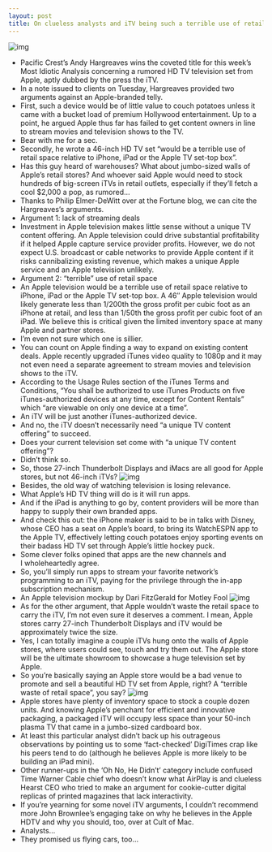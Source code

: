 ```yaml
---
layout: post
title: On clueless analysts and iTV being such a terrible use of retail space
---
```

![img](http://media.idownloadblog.com/wp-content/uploads/2012/05/Apple-television-mockup-Dan-Draper-002.jpeg)
* Pacific Crest’s Andy Hargreaves wins the coveted title for this week’s Most Idiotic Analysis concerning a rumored HD TV television set from Apple, aptly dubbed by the press the iTV.
* In a note issued to clients on Tuesday, Hargreaves provided two arguments against an Apple-branded telly.
* First, such a device would be of little value to couch potatoes unless it came with a bucket load of premium Hollywood entertainment. Up to a point, he argued Apple thus far has failed to get content owners in line to stream movies and television shows to the TV.
* Bear with me for a sec.
* Secondly, he wrote a 46-inch HD TV set “would be a terrible use of retail space relative to iPhone, iPad or the Apple TV set-top box”.
* Has this guy heard of warehouses? What about jumbo-sized walls of Apple’s retail stores? And whoever said Apple would need to stock hundreds of big-screen iTVs in retail outlets, especially if they’ll fetch a cool $2,000 a pop, as rumored…
* Thanks to Philip Elmer-DeWitt over at the Fortune blog, we can cite the Hargreaves’s arguments.
* Argument 1: lack of streaming deals
* Investment in Apple television makes little sense without a unique TV content offering. An Apple television could drive substantial profitability if it helped Apple capture service provider profits. However, we do not expect U.S. broadcast or cable networks to provide Apple content if it risks cannibalizing existing revenue, which makes a unique Apple service and an Apple television unlikely.
* Argument 2: “terrible” use of retail space
* An Apple television would be a terrible use of retail space relative to iPhone, iPad or the Apple TV set-top box. A 46″ Apple television would likely generate less than 1/200th the gross profit per cubic foot as an iPhone at retail, and less than 1/50th the gross profit per cubic foot of an iPad. We believe this is critical given the limited inventory space at many Apple and partner stores.
* I’m even not sure which one is sillier.
* You can count on Apple finding a way to expand on existing content deals. Apple recently upgraded iTunes video quality to 1080p and it may not even need a separate agreement to stream movies and television shows to the iTV.
* According to the Usage Rules section of the iTunes Terms and Conditions, “You shall be authorized to use iTunes Products on five iTunes-authorized devices at any time, except for Content Rentals” which “are viewable on only one device at a time”.
* An iTV will be just another iTunes-authorized device.
* And no, the iTV doesn’t necessarily need “a unique TV content offering” to succeed.
* Does your current television set come with “a unique TV content offering”?
* Didn’t think so.
* So, those 27-inch Thunderbolt Displays and iMacs are all good for Apple stores, but not 46-inch iTVs?
![img](http://media.idownloadblog.com/wp-content/uploads/2012/05/Apple-Thunderbolt-Display-and-27-inch-iMac.jpg)
* Besides, the old way of watching television is losing relevance.
* What Apple’s HD TV thing will do is it will run apps.
* And if the iPad is anything to go by, content providers will be more than happy to supply their own branded apps.
* And check this out: the iPhone maker is said to be in talks with Disney, whose CEO has a seat on Apple’s board, to bring its WatchESPN app to the Apple TV, effectively letting couch potatoes enjoy sporting events on their badass HD TV set through Apple’s little hockey puck.
* Some clever folks opined that apps are the new channels and I wholeheartedly agree.
* So, you’ll simply run apps to stream your favorite network’s programming to an iTV, paying for the privilege through the in-app subscription mechanism.
* An Apple television mockup by Dari FitzGerald for Motley Fool
![img](http://media.idownloadblog.com/wp-content/uploads/2012/05/Apple-television-mockup-by-Motley-Fool.jpg)
* As for the other argument, that Apple wouldn’t waste the retail space to carry the iTV, I’m not even sure it deserves a comment. I mean, Apple stores carry 27-inch Thunderbolt Displays and iTV would be approximately twice the size.
* Yes, I can totally imagine a couple iTVs hung onto the walls of Apple stores, where users could see, touch and try them out. The Apple store will be the ultimate showroom to showcase a huge television set by Apple.
* So you’re basically saying an Apple store would be a bad venue to promote and sell a beautiful HD TV set from Apple, right? A “terrible waste of retail space”, you say?
![img](http://media.idownloadblog.com/wp-content/uploads/2012/05/Apple-Store-Amsterdam-interior-001.jpeg)
* Apple stores have plenty of inventory space to stock a couple dozen units. And knowing Apple’s penchant for efficient and innovative packaging, a packaged iTV will occupy less space than your 50-inch plasma TV that came in a jumbo-sized cardboard box.
* At least this particular analyst didn’t back up his outrageous observations by pointing us to some ‘fact-checked’ DigiTimes crap like his peers tend to do (although he believes Apple is more likely to be building an iPad mini).
* Other runner-ups in the ‘Oh No, He Didn’t’ category include confused Time Warner Cable chief who doesn’t know what AirPlay is and clueless Hearst CEO who tried to make an argument for cookie-cutter digital replicas of printed magazines that lack interactivity.
* If you’re yearning for some novel iTV arguments, I couldn’t recommend more John Brownlee’s engaging take on why he believes in the Apple HDTV and why you should, too, over at Cult of Mac.
* Analysts…
* They promised us flying cars, too…

